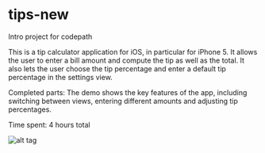 # tips-new
Intro project for codepath

This is a tip calculator application for iOS, in particular for iPhone 5.
It allows the user to enter a bill amount and compute the tip as well as the
total. It also lets the user choose the tip percentage and enter a default
tip percentage in the settings view.

Completed parts: The demo shows the key features of the app, including switching
between views, entering different amounts and adjusting tip percentages.

Time spent: 4 hours total

![alt tag](https://raw.github.com/Musicophilia/tips-new/master/tips-demo-2.gif)